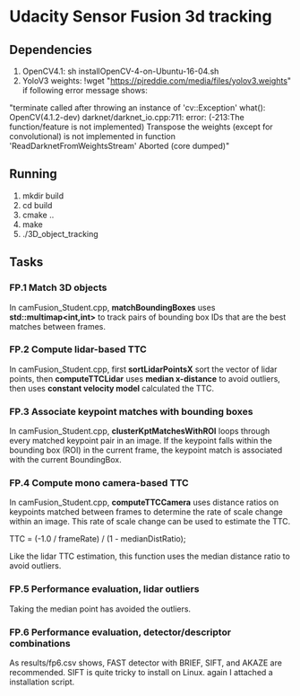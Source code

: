 # Udacity Sensor Fusion 3d tracking

## Dependencies
1. OpenCV4.1: sh installOpenCV-4-on-Ubuntu-16-04.sh
2. YoloV3 weights: !wget "https://pjreddie.com/media/files/yolov3.weights" if following error message shows:

"terminate called after throwing an instance of 'cv::Exception'
  what():  OpenCV(4.1.2-dev) darknet/darknet_io.cpp:711: error: (-213:The function/feature is not implemented) Transpose the weights (except for convolutional) is not implemented in function 'ReadDarknetFromWeightsStream'
Aborted (core dumped)"


## Running
1. mkdir build
2. cd build
3. cmake ..
4. make
5. ./3D_object_tracking

## Tasks
### FP.1 Match 3D objects
In camFusion_Student.cpp, **matchBoundingBoxes** uses **std::multimap<int,int>** to track pairs of bounding box IDs that are the best matches between frames.

### FP.2 Compute lidar-based TTC
In camFusion_Student.cpp, first **sortLidarPointsX** sort the vector of lidar points, then **computeTTCLidar** uses **median x-distance** to avoid outliers, then uses **constant velocity model** calculated the TTC.

### FP.3 Associate keypoint matches with bounding boxes
In camFusion_Student.cpp, **clusterKptMatchesWithROI** loops through every matched keypoint pair in an image. If the keypoint falls within the bounding box (ROI) in the current frame, the keypoint match is associated with the current BoundingBox.

### FP.4 Compute mono camera-based TTC
In camFusion_Student.cpp, **computeTTCCamera** uses distance ratios on keypoints matched between frames to determine the rate of scale change within an image. This rate of scale change can be used to estimate the TTC.

TTC = (-1.0 / frameRate) / (1 - medianDistRatio);

Like the lidar TTC estimation, this function uses the median distance ratio to avoid outliers. 

### FP.5 Performance evaluation, lidar outliers
Taking the median point has avoided the outliers. 

### FP.6 Performance evaluation, detector/descriptor combinations
As results/fp6.csv shows, FAST detector with BRIEF, SIFT, and AKAZE are recommended. SIFT is quite tricky to install on Linux. again I attached a installation script.
